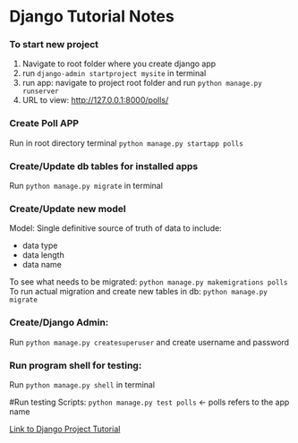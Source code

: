 # Django Tutorial Notes

### To start new project
1. Navigate to root folder where you create django app
2. run ```django-admin startproject mysite``` in terminal
3. run app: navigate to project root folder and run ```python manage.py runserver```
4. URL to view: http://127.0.0.1:8000/polls/

### Create Poll APP
Run in root directory terminal ```python manage.py startapp polls```

### Create/Update db tables for installed apps
Run ```python manage.py migrate``` in terminal

### Create/Update new model
Model: Single definitive source of truth of data to include:
- data type
- data length
- data name

To see what needs to be migrated: ```python manage.py makemigrations polls```
<br>
To run actual migration and create new tables in db: ```python manage.py migrate```

### Create/Django Admin:
Run ```python manage.py createsuperuser``` and create username and password

### Run program shell for testing:
Run ```python manage.py shell``` in terminal

#Run testing Scripts:
```python manage.py test polls``` <- polls refers to the app name

[Link to Django Project Tutorial](https://docs.djangoproject.com/en/2.0/intro/tutorial01/)
